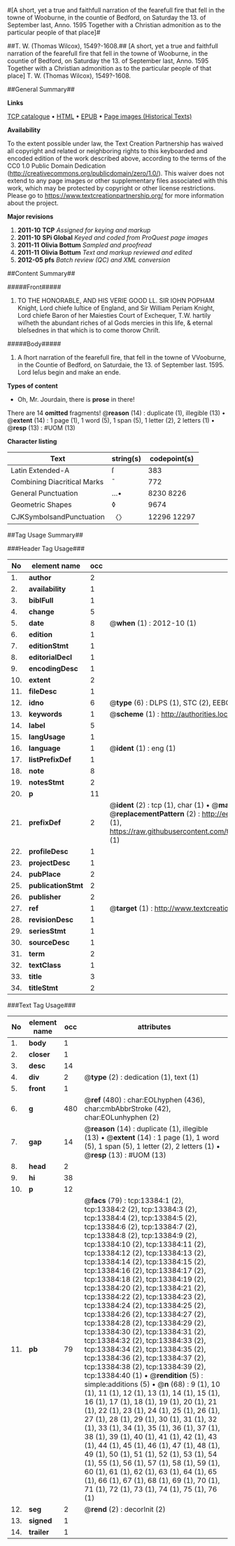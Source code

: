 #[A short, yet a true and faithfull narration of the fearefull fire that fell in the towne of Wooburne, in the countie of Bedford, on Saturday the 13. of September last, Anno. 1595 Together with a Christian admonition as to the particular people of that place]#

##T. W. (Thomas Wilcox), 1549?-1608.##
[A short, yet a true and faithfull narration of the fearefull fire that fell in the towne of Wooburne, in the countie of Bedford, on Saturday the 13. of September last, Anno. 1595 Together with a Christian admonition as to the particular people of that place]
T. W. (Thomas Wilcox), 1549?-1608.

##General Summary##

**Links**

[TCP catalogue](http://www.ota.ox.ac.uk/tcp/)  • 
[HTML](http://tei.it.ox.ac.uk/tcp/Texts-HTML/free/A15/A15344.html)  • 
[EPUB](http://tei.it.ox.ac.uk/tcp/Texts-EPUB/free/A15/A15344.epub) • 
[Page images (Historical Texts)](https://historicaltexts.jisc.ac.uk/eebo-99848300e)

**Availability**

To the extent possible under law, the Text Creation Partnership has waived all copyright and related or neighboring rights to this keyboarded and encoded edition of the work described above, according to the terms of the CC0 1.0 Public Domain Dedication (http://creativecommons.org/publicdomain/zero/1.0/). This waiver does not extend to any page images or other supplementary files associated with this work, which may be protected by copyright or other license restrictions. Please go to https://www.textcreationpartnership.org/ for more information about the project.

**Major revisions**

1. __2011-10__ __TCP__ *Assigned for keying and markup*
1. __2011-10__ __SPi Global__ *Keyed and coded from ProQuest page images*
1. __2011-11__ __Olivia Bottum__ *Sampled and proofread*
1. __2011-11__ __Olivia Bottum__ *Text and markup reviewed and edited*
1. __2012-05__ __pfs__ *Batch review (QC) and XML conversion*

##Content Summary##

#####Front#####

1. TO THE HONORABLE, AND HIS VERIE GOOD LL. SIR IOHN POPHAM Knight, Lord chiefe Iuſtice of England, and Sir William Periam Knight, Lord chiefe Baron of her Maiesties Court of Exchequer, T.W. hartily wiſheth the abundant riches of al Gods mercies in this life, & eternal bleſsednes in that which is to come thorow Chriſt.

#####Body#####

1. A ſhort narration of the fearefull fire, that fell in the towne of VVooburne, in the Countie of Bedford, on Saturdaie, the 13. of September last. 1595. Lord Ieſus begin and make an ende.

**Types of content**

  * Oh, Mr. Jourdain, there is **prose** in there!

There are 14 **omitted** fragments! 
 @__reason__ (14) : duplicate (1), illegible (13)  •  @__extent__ (14) : 1 page (1), 1 word (5), 1 span (5), 1 letter (2), 2 letters (1)  •  @__resp__ (13) : #UOM (13)

**Character listing**


|Text|string(s)|codepoint(s)|
|---|---|---|
|Latin Extended-A|ſ|383|
|Combining             Diacritical Marks|̄|772|
|General Punctuation|…•|8230 8226|
|Geometric Shapes|◊|9674|
|CJKSymbolsandPunctuation|〈〉|12296 12297|

##Tag Usage Summary##

###Header Tag Usage###

|No|element name|occ|attributes|
|---|---|---|---|
|1.|__author__|2||
|2.|__availability__|1||
|3.|__biblFull__|1||
|4.|__change__|5||
|5.|__date__|8| @__when__ (1) : 2012-10 (1)|
|6.|__edition__|1||
|7.|__editionStmt__|1||
|8.|__editorialDecl__|1||
|9.|__encodingDesc__|1||
|10.|__extent__|2||
|11.|__fileDesc__|1||
|12.|__idno__|6| @__type__ (6) : DLPS (1), STC (2), EEBO-CITATION (1), PROQUEST (1), VID (1)|
|13.|__keywords__|1| @__scheme__ (1) : http://authorities.loc.gov/ (1)|
|14.|__label__|5||
|15.|__langUsage__|1||
|16.|__language__|1| @__ident__ (1) : eng (1)|
|17.|__listPrefixDef__|1||
|18.|__note__|8||
|19.|__notesStmt__|2||
|20.|__p__|11||
|21.|__prefixDef__|2| @__ident__ (2) : tcp (1), char (1)  •  @__matchPattern__ (2) : ([0-9\-]+):([0-9IVX]+) (1), (.+) (1)  •  @__replacementPattern__ (2) : http://eebo.chadwyck.com/downloadtiff?vid=$1&page=$2 (1), https://raw.githubusercontent.com/textcreationpartnership/Texts/master/tcpchars.xml#$1 (1)|
|22.|__profileDesc__|1||
|23.|__projectDesc__|1||
|24.|__pubPlace__|2||
|25.|__publicationStmt__|2||
|26.|__publisher__|2||
|27.|__ref__|1| @__target__ (1) : http://www.textcreationpartnership.org/docs/. (1)|
|28.|__revisionDesc__|1||
|29.|__seriesStmt__|1||
|30.|__sourceDesc__|1||
|31.|__term__|2||
|32.|__textClass__|1||
|33.|__title__|3||
|34.|__titleStmt__|2||


###Text Tag Usage###

|No|element name|occ|attributes|
|---|---|---|---|
|1.|__body__|1||
|2.|__closer__|1||
|3.|__desc__|14||
|4.|__div__|2| @__type__ (2) : dedication (1), text (1)|
|5.|__front__|1||
|6.|__g__|480| @__ref__ (480) : char:EOLhyphen (436), char:cmbAbbrStroke (42), char:EOLunhyphen (2)|
|7.|__gap__|14| @__reason__ (14) : duplicate (1), illegible (13)  •  @__extent__ (14) : 1 page (1), 1 word (5), 1 span (5), 1 letter (2), 2 letters (1)  •  @__resp__ (13) : #UOM (13)|
|8.|__head__|2||
|9.|__hi__|38||
|10.|__p__|12||
|11.|__pb__|79| @__facs__ (79) : tcp:13384:1 (2), tcp:13384:2 (2), tcp:13384:3 (2), tcp:13384:4 (2), tcp:13384:5 (2), tcp:13384:6 (2), tcp:13384:7 (2), tcp:13384:8 (2), tcp:13384:9 (2), tcp:13384:10 (2), tcp:13384:11 (2), tcp:13384:12 (2), tcp:13384:13 (2), tcp:13384:14 (2), tcp:13384:15 (2), tcp:13384:16 (2), tcp:13384:17 (2), tcp:13384:18 (2), tcp:13384:19 (2), tcp:13384:20 (2), tcp:13384:21 (2), tcp:13384:22 (2), tcp:13384:23 (2), tcp:13384:24 (2), tcp:13384:25 (2), tcp:13384:26 (2), tcp:13384:27 (2), tcp:13384:28 (2), tcp:13384:29 (2), tcp:13384:30 (2), tcp:13384:31 (2), tcp:13384:32 (2), tcp:13384:33 (2), tcp:13384:34 (2), tcp:13384:35 (2), tcp:13384:36 (2), tcp:13384:37 (2), tcp:13384:38 (2), tcp:13384:39 (2), tcp:13384:40 (1)  •  @__rendition__ (5) : simple:additions (5)  •  @__n__ (68) : 9 (1), 10 (1), 11 (1), 12 (1), 13 (1), 14 (1), 15 (1), 16 (1), 17 (1), 18 (1), 19 (1), 20 (1), 21 (1), 22 (1), 23 (1), 24 (1), 25 (1), 26 (1), 27 (1), 28 (1), 29 (1), 30 (1), 31 (1), 32 (1), 33 (1), 34 (1), 35 (1), 36 (1), 37 (1), 38 (1), 39 (1), 40 (1), 41 (1), 42 (1), 43 (1), 44 (1), 45 (1), 46 (1), 47 (1), 48 (1), 49 (1), 50 (1), 51 (1), 52 (1), 53 (1), 54 (1), 55 (1), 56 (1), 57 (1), 58 (1), 59 (1), 60 (1), 61 (1), 62 (1), 63 (1), 64 (1), 65 (1), 66 (1), 67 (1), 68 (1), 69 (1), 70 (1), 71 (1), 72 (1), 73 (1), 74 (1), 75 (1), 76 (1)|
|12.|__seg__|2| @__rend__ (2) : decorInit (2)|
|13.|__signed__|1||
|14.|__trailer__|1||
